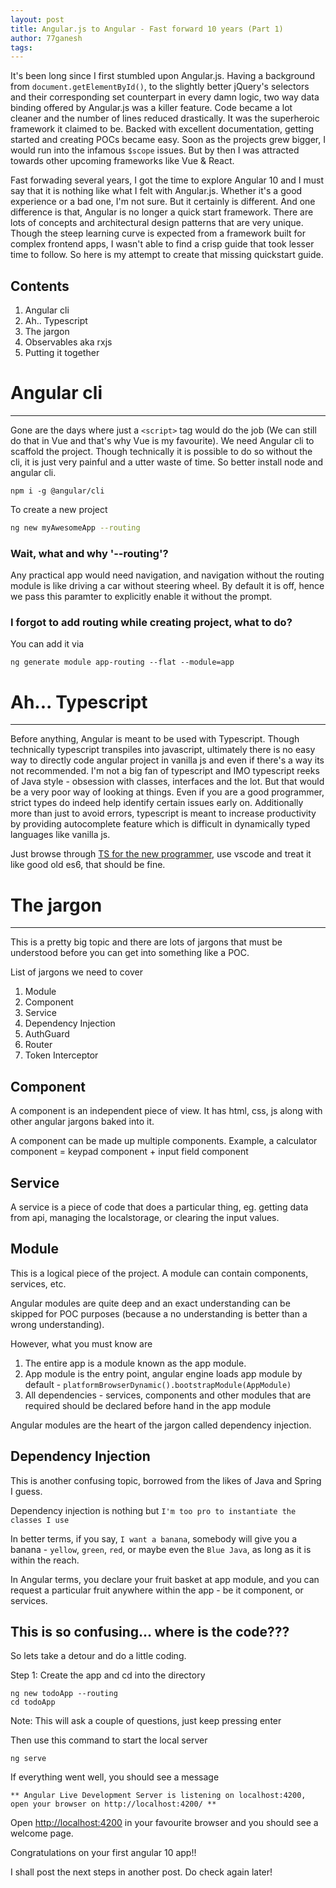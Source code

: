```yaml
---
layout: post
title: Angular.js to Angular - Fast forward 10 years (Part 1)
author: 77ganesh
tags:
---
```


It's been long since I first stumbled upon Angular.js. Having a background from `document.getElementById()`, to the slightly better jQuery's selectors and their corresponding set counterpart in every damn logic, two way data binding offered by Angular.js was a killer feature. Code became a lot cleaner and the number of lines reduced drastically. It was the superheroic framework it claimed to be. Backed with excellent documentation, getting started and creating POCs became easy. Soon as the projects grew bigger, I would run into the infamous `$scope` issues. But by then I was attracted towards other upcoming frameworks like Vue & React.

Fast forwading several years, I got the time to explore Angular 10 and I must say that it is nothing like what I felt with Angular.js. Whether it's a good experience or a bad one, I'm not sure. But it certainly is different. And one difference is that, Angular is no longer a quick start framework. There are lots of concepts and architectural design patterns that are very unique. Though the steep learning curve is expected from a framework built for complex frontend apps, I wasn't able to find a crisp guide that took lesser time to follow. So here is my attempt to create that missing quickstart guide.

Contents
-----
1. Angular cli
2. Ah.. Typescript
3. The jargon
4. Observables aka rxjs
4. Putting it together

# Angular cli
-----------
Gone are the days where just a `<script>` tag would do the job (We can still do that in Vue and that's why Vue is my favourite). We need Angular cli to scaffold the project. Though technically it is possible to do so without the cli, it is just very painful and a utter waste of time. So better install node and angular cli.

```
npm i -g @angular/cli
```

To create a new project
```bash
ng new myAwesomeApp --routing
```

### Wait, what and why '--routing'?
Any practical app would need navigation, and navigation without the routing module is like driving a car without steering wheel. By default it is off, hence we pass this paramter to explicitly enable it without the prompt.

### I forgot to add routing while creating project, what to do?
You can add it via
```
ng generate module app-routing --flat --module=app
```

# Ah... Typescript
------------------
Before anything, Angular is meant to be used with Typescript. Though technically typescript transpiles into javascript, ultimately there is no easy way to directly code angular project in vanilla js and even if there's a way its not recommended. I'm not a big fan of typescript and IMO typescript reeks of Java style - obsession with classes, interfaces and the lot. But that would be a very poor way of looking at things. Even if you are a good programmer, strict types do indeed help identify certain issues early on. Additionally more than just to avoid errors, typescript is meant to increase productivity by providing autocomplete feature which is difficult in dynamically typed languages like vanilla js. 

Just browse through [TS for the new programmer](https://www.typescriptlang.org/docs/handbook/typescript-from-scratch.html), use vscode and treat it like good old es6, that should be fine.

# The jargon
------------
This is a pretty big topic and there are lots of jargons that must be understood before you can get into something like a POC.

List of jargons we need to cover
1. Module
2. Component
3. Service
4. Dependency Injection
5. AuthGuard
6. Router
7. Token Interceptor

## Component
A component is an independent piece of view. It has html, css, js along with other angular jargons baked into it.

A component can be made up multiple components. Example, a calculator component = keypad component + input field component

## Service
A service is a piece of code that does a particular thing, eg. getting data from api, managing the localstorage, or clearing the input values.

## Module
This is a logical piece of the project. A module can contain components, services, etc.

Angular modules are quite deep and an exact understanding can be skipped for POC purposes (because a no understanding is better than a wrong understanding).

However, what you must know are

1. The entire app is a module known as the app module.
2. App module is the entry point, angular engine loads app module by default - 
`platformBrowserDynamic().bootstrapModule(AppModule)`
3. All dependencies - services, components and other modules that are required should be declared before hand in the app module

Angular modules are the heart of the jargon called dependency injection.

## Dependency Injection
This is another confusing topic, borrowed from the likes of Java and Spring I guess.

Dependency injection is nothing but ```I'm too pro to instantiate the classes I use```

In better terms, if you say, ```I want a banana```, somebody will give you a banana - `yellow`, `green`, `red`, or maybe even the `Blue Java`, as long as it is within the reach.

In Angular terms, you declare your fruit basket at app module, and you can request a particular fruit anywhere within the app - be it component, or services.

## This is so confusing... where is the code???

So lets take a detour and do a little coding.

Step 1: Create the app and cd into the directory
```
ng new todoApp --routing
cd todoApp
```

Note: This will ask a couple of questions, just keep pressing enter

Then use this command to start the local server
```
ng serve
```

If everything went well, you should see a message
```
** Angular Live Development Server is listening on localhost:4200, open your browser on http://localhost:4200/ **
```

Open [http://localhost:4200](http://localhost:4200) in your favourite browser and you should see a welcome page.

Congratulations on your first angular 10 app!!

I shall post the next steps in another post. Do check again later!